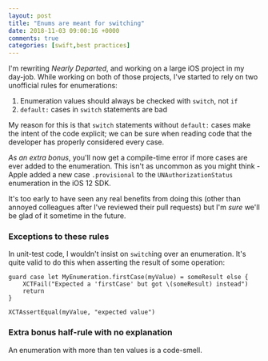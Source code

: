 ```yaml
---
layout: post
title: "Enums are meant for switching"
date: 2018-11-03 09:00:16 +0000
comments: true
categories: [swift,best practices]
---
```

I'm rewriting _Nearly Departed_, and working on a large iOS project in my day-job. While working on both of those projects, I've started to rely on two unofficial rules for enumerations:

1. Enumeration values should always be checked with `switch`, not `if`
2. `default:` cases in `switch` statements are bad

<!-- more -->

My reason for this is that `switch` statements without `default:` cases make the intent of the code explicit; we can be sure when reading code that the developer has properly considered every case.

*As an extra bonus*, you'll now get a compile-time error if more cases are ever added to the enumeration. This isn't as uncommon as you might think - Apple added a new case `.provisional` to the `UNAuthorizationStatus` enumeration in the iOS 12 SDK.

It's too early to have seen any real benefits from doing this (other than annoyed colleagues after I've reviewed their pull requests) but I'm _sure_ we'll be glad of it sometime in the future.

### Exceptions to these rules

In unit-test code, I wouldn't insist on `switch`ing over an enumeration. It's quite valid to do this when asserting the result of some operation:

    guard case let MyEnumeration.firstCase(myValue) = someResult else {
        XCTFail("Expected a 'firstCase' but got \(someResult) instead")
        return
    }

    XCTAssertEqual(myValue, "expected value")


### Extra bonus half-rule with no explanation

An enumeration with more than ten values is a code-smell.

